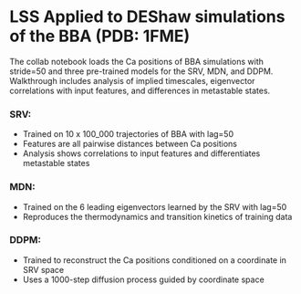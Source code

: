 # LSS Applied to DEShaw simulations of the BBA (PDB: 1FME)

The collab notebook loads the Ca positions of BBA simulations with stride=50 and three pre-trained models for the SRV, MDN, and DDPM. Walkthrough includes analysis of implied timescales, eigenvector correlations with input features, and differences in metastable states.

### SRV:
- Trained on 10 x 100_000 trajectories of BBA with lag=50
- Features are all pairwise distances between Ca positions
- Analysis shows correlations to input features and differentiates metastable states

### MDN:
- Trained on the 6 leading eigenvectors learned by the SRV with lag=50
- Reproduces the thermodynamics and transition kinetics of training data

### DDPM:
- Trained to reconstruct the Ca positions conditioned on a coordinate in SRV space
- Uses a 1000-step diffusion process guided by coordinate space
